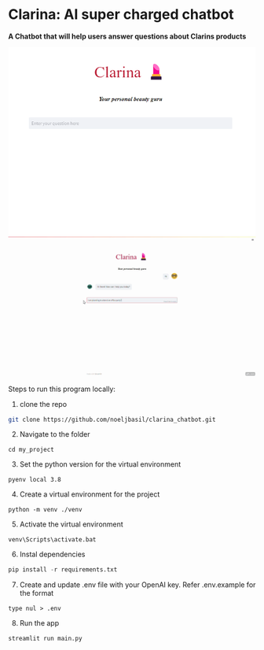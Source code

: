 # Clarina: AI super charged chatbot
**A Chatbot that will help users answer questions about Clarins products**

![alt text](https://github.com/noeljbasil/clarina_chatbot/blob/main/src/App%20screenshot.png)
![](https://github.com/noeljbasil/clarina_chatbot/blob/main/src/App%20gif.gif)

Steps to run this program locally:

1. clone the repo
```sh
git clone https://github.com/noeljbasil/clarina_chatbot.git
```
2. Navigate to the folder
```
cd my_project
```
3. Set the python version for the virtual environment
```
pyenv local 3.8
```
4. Create a virtual environment for the project
```
python -m venv ./venv
```
5. Activate the virtual environment
```
venv\Scripts\activate.bat
```
6. Instal dependencies
```python
pip install -r requirements.txt
```
7. Create and update .env file with your OpenAI key. Refer .env.example for the format
```
type nul > .env
```
8. Run the app
```python
streamlit run main.py
```
